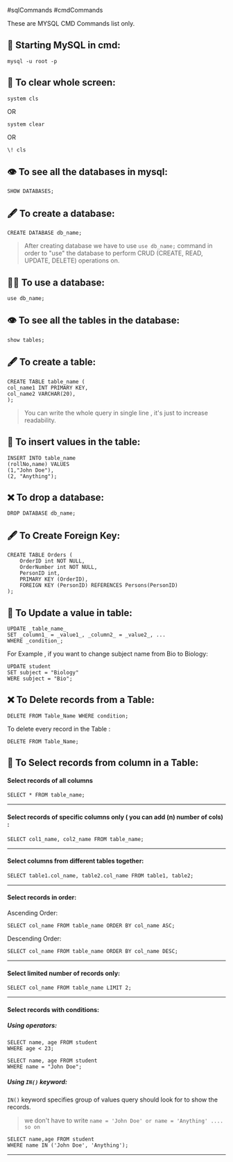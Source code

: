#sqlCommands #cmdCommands

These are MYSQL CMD Commands list only.
## 🚀 Starting MySQL in cmd:
```
mysql -u root -p
```

## 🧹 To clear whole screen:
```
system cls
```
OR
```
system clear
```
OR
```
\! cls
```

## 👁️ To see all the databases in mysql:
```
SHOW DATABASES;
```
## 🖋️ To create a database:
```
CREATE DATABASE db_name;
```

> After creating database we have to use `use db_name;` command in order to "use" the database to perform CRUD (CREATE, READ, UPDATE, DELETE) operations on.

## 🧑‍💻 To use a database:
```
use db_name;
```

## 👁️ To see all the tables in the database:
```
show tables;
```
## 🖋️ To create a table:
```
CREATE TABLE table_name (
col_name1 INT PRIMARY KEY,
col_name2 VARCHAR(20),
);
```

> You can write the whole query in single line , it's just to increase readability.
## 📝 To insert values in the table:
```
INSERT INTO table_name 
(rollNo,name) VALUES 
(1,"John Doe"),
(2, "Anything");
```
## ❌ To drop a database:
```
DROP DATABASE db_name;
```

## 🖋️ To Create Foreign Key:

``` 
CREATE TABLE Orders (  
    OrderID int NOT NULL,  
    OrderNumber int NOT NULL,  
    PersonID int,  
    PRIMARY KEY (OrderID),  
    FOREIGN KEY (PersonID) REFERENCES Persons(PersonID)  
);
```

## 📝 To Update a value in table:
```
UPDATE _table_name_  
SET _column1_ = _value1_, _column2_ = _value2_, ...  
WHERE _condition_;
```
For Example , if you want to change subject name from Bio to Biology: 
```
UPDATE student
SET subject = "Biology"
WERE subject = "Bio"; 
```

##  ❌ To Delete records from a Table:
```
DELETE FROM Table_Name WHERE condition;
```

To delete every record in the Table :
```
DELETE FROM Table_Name;
```

## 🤏 To Select records from column in a Table:
#### Select records of all columns 
```
SELECT * FROM table_name;
```
---
#### Select records of specific columns only ( you can add (n) number of cols)  :
```
SELECT col1_name, col2_name FROM table_name;
```
---
#### Select columns from different tables together:
```
SELECT table1.col_name, table2.col_name FROM table1, table2;
```
---
#### Select records in order:
Ascending Order:
```
SELECT col_name FROM table_name ORDER BY col_name ASC;
```
Descending Order:
```
SELECT col_name FROM table_name ORDER BY col_name DESC;
```
---
#### Select limited number of records only: 
```
SELECT col_name FROM table_name LIMIT 2;
```
---
#### Select records with conditions:
##### Using operators:
```
SELECT name, age FROM student
WHERE age < 23;
```

```
SELECT name, age FROM student
WHERE name = "John Doe";
```
##### Using `IN()` keyword: 
`IN()` keyword specifies group of values query should look for to show the records.
> we don't have to write `name = 'John Doe' or name = 'Anything' .... so on`
```
SELECT name,age FROM student
WHERE name IN ('John Doe', 'Anything');
```
---
